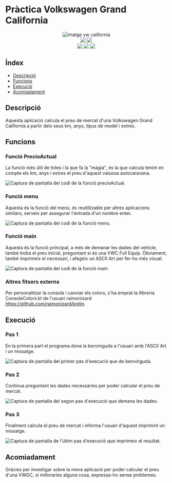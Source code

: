 # Pràctica Volkswagen Grand California

<div align="center">

<img alt="imatge vw california" src="https://autocaravanascompostela.es/wp-content/uploads/2022/02/van_volkswagen-grand-california-600-2_146.png">

</div>

<div align="center">    
    <img src= https://img.shields.io/badge/IntelliJ_IDEA-000000.svg?style=for-the-badge&logo=intellij-idea&logoColor=white>
    <img src= https://img.shields.io/badge/Kotlin-0095D5?&style=for-the-badge&logo=kotlin&logoColor=white>
</div>

<div align="center">
    <img src= https://img.shields.io/github/repo-size/BipperTT/agua_factura>
    <img src= https://img.shields.io/github/commit-activity/t/BipperTT/practica_vw_california?color=green>
    <img src= https://img.shields.io/github/last-commit/BipperTT/practica_vw_california/main?color=green>
</div>


## Índex 

* [Descripció](#descripcio)
* [Funcions](#funcions)
* [Execució](#execució)
* [Acomiadament](#acomiadament)

## Descripció
Aquesta aplicació calcula el preu de mercat d'una Volkswagen Grand California a partir dels seus km, anys, tipus de model i extres.
## Funcions
### Funció PrecioActual
La funció més útil de totes i la que fa la "màgia", es la que calcula tenint en compte els km, anys i extres el preu d'aquest valuosa autocaravana.

![Captura de pantalla del codi de la funció precioActual.](https://i.imgur.com/WZ68tXx.png)

### Funció menu
Aquesta és la funció del menú, és reutilitzable per altres aplicacions similars, serveix per assegurar l'entrada d'un nombre enter.

![Captura de pantalla del codi de la funció menu.](https://i.imgur.com/6Mnbmww.png)

### Funció main
Aquesta és la funció principal, a més de demanar les dades del vehicle, també troba el preu inicial, preguntant si és una VWC Full Equip. Òbviament, també imprimeix el necessari, i afegeix un ASCII Art per fer-ho més visual.

![Captura de pantalla del codi de la funció main.](https://i.imgur.com/3RViZHT.png) 

### Altres fitxers externs
Per personalitzar la consola i canviar els colors, s'ha emprat la llibreria ConsoleColors.kt de l'usuari raimonizard https://github.com/raimonizard/kotlin.
## Execució
### Pas 1
En la primera part el programa dona la benvinguda a l'usuari amb l'ASCII Art i un missatge.

![Captura de pantalla del primer pas d'execució que de benvinguda.](https://i.imgur.com/pdpWhBD.png)

### Pas 2
Continua preguntant les dades necessàries per poder calcular el preu de mercat.

![Captura de pantalla del segon pas d'execució que demana les dades.](https://i.imgur.com/li7ITme.png)

### Pas 3
Finalment calcula el preu de mercat i informa l'usuari d'aquest imprimint un missatge.

![Captura de pantalla de l'últim pas d'execució que imprimeix el resultat.](https://i.imgur.com/9sL99rr.png)

## Acomiadament
Gràcies per investigar sobre la meva aplicació per poder calcular el preu d'una VWGC, si milloraries alguna cosa, expressa-ho sense problemes.
